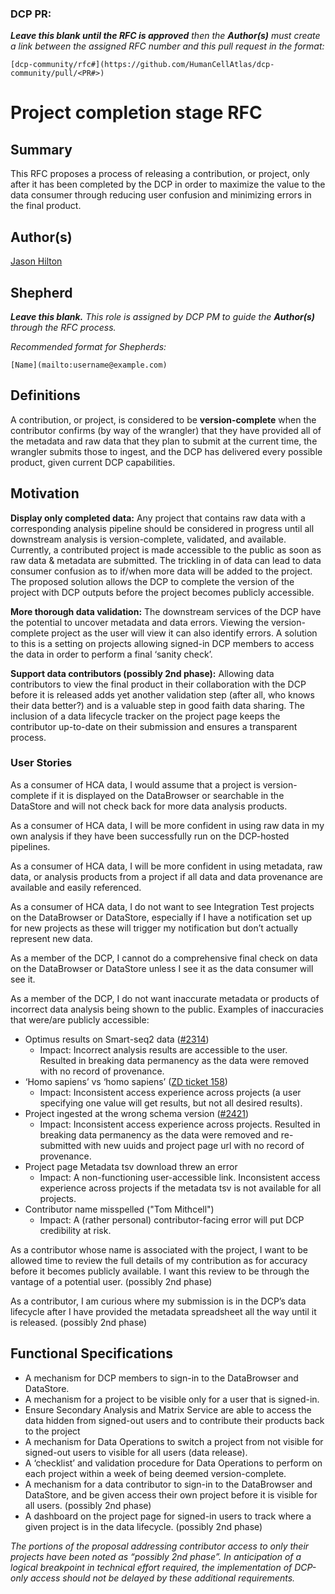 ### DCP PR:

***Leave this blank until the RFC is approved** then the **Author(s)** must create a link between the assigned RFC number and this pull request in the format:*

`[dcp-community/rfc#](https://github.com/HumanCellAtlas/dcp-community/pull/<PR#>)`

# Project completion stage RFC

## Summary

This RFC proposes a process of releasing a contribution, or project, only after it has been completed by the DCP in order to maximize the value to the data consumer through reducing user confusion and minimizing errors in the final product.

## Author(s)

 [Jason Hilton](mailto:jahilton@stanford.edu)

## Shepherd
***Leave this blank.** This role is assigned by DCP PM to guide the **Author(s)** through the RFC process.*

*Recommended format for Shepherds:*

 `[Name](mailto:username@example.com)`

## Definitions

A contribution, or project, is considered to be **version-complete** when the contributor confirms (by way of the wrangler) that they have provided all of the metadata and raw data that they plan to submit at the current time, the wrangler submits those to ingest, and the DCP has delivered every possible product, given current DCP capabilities.

## Motivation

**Display only completed data:**
Any project that contains raw data with a corresponding analysis pipeline should be considered in progress until all downstream analysis is version-complete, validated, and available. Currently, a contributed project is made accessible to the public as soon as raw data & metadata are submitted. The trickling in of data can lead to data consumer confusion as to if/when more data will be added to the project. The proposed solution allows the DCP to complete the version of the project with DCP outputs before the project becomes publicly accessible.

**More thorough data validation:**
The downstream services of the DCP have the potential to uncover metadata and data errors. Viewing the version-complete project as the user will view it can also identify errors. A solution to this is a setting on projects allowing signed-in DCP members to access the data in order to perform a final ‘sanity check’.

**Support data contributors (possibly 2nd phase):**
Allowing data contributors to view the final product in their collaboration with the DCP before it is released adds yet another validation step (after all, who knows their data better?) and is a valuable step in good faith data sharing. The inclusion of a data lifecycle tracker on the project page keeps the contributor up-to-date on their submission and ensures a transparent process.

### User Stories

As a consumer of HCA data, I would assume that a project is version-complete if it is displayed on the DataBrowser or searchable in the DataStore and will not check back for more data analysis products.

As a consumer of HCA data, I will be more confident in using raw data in my own analysis if they have been successfully run on the DCP-hosted pipelines.

As a consumer of HCA data, I will be more confident in using metadata, raw data, or analysis products from a project if all data and data provenance are available and easily referenced.

As a consumer of HCA data, I do not want to see Integration Test projects on the DataBrowser or DataStore, especially if I have a notification set up for new projects as these will trigger my notification but don’t actually represent new data.

As a member of the DCP, I cannot do a comprehensive final check on data on the DataBrowser or DataStore unless I see it as the data consumer will see it.

As a member of the DCP, I do not want inaccurate metadata or products of incorrect data analysis being shown to the public. 
Examples of inaccuracies that were/are publicly accessible:
- Optimus results on Smart-seq2 data ([#2314](https://github.com/HumanCellAtlas/data-store/issues/2314))
  - Impact: Incorrect analysis results are accessible to the user. Resulted in breaking data permanency as the data were removed with no record of provenance.
- ‘Homo sapiens’ vs ‘homo sapiens’ ([ZD ticket 158](https://humancellatlas.zendesk.com/agent/tickets/158))
  - Impact: Inconsistent access experience across projects (a user specifying one value will get results, but not all desired results).
- Project ingested at the wrong schema version ([#2421](https://github.com/HumanCellAtlas/data-store/issues/2421))
  - Impact: Inconsistent access experience across projects. Resulted in breaking data permanency as the data were removed and re-submitted with new uuids and project page url with no record of provenance.
- Project page Metadata tsv download threw an error
  - Impact: A non-functioning user-accessible link. Inconsistent access experience across projects if the metadata tsv is not available for all projects.
- Contributor name misspelled ("Tom Mithcell")
  - Impact: A (rather personal) contributor-facing error will put DCP credibility at risk.

As a contributor whose name is associated with the project, I want to be allowed time to review the full details of my contribution as for accuracy before it becomes publicly available. I want this review to be through the vantage of a potential user. (possibly 2nd phase)

As a contributor, I am curious where my submission is in the DCP’s data lifecycle after I have provided the metadata spreadsheet all the way until it is released. (possibly 2nd phase)


## Functional Specifications

- A mechanism for DCP members to sign-in to the DataBrowser and DataStore.
- A mechanism for a project to be visible only for a user that is signed-in.
- Ensure Secondary Analysis and Matrix Service are able to access the data hidden from signed-out users and to contribute their products back to the project
- A mechanism for Data Operations to switch a project from not visible for signed-out users to visible for all users (data release).
- A ‘checklist’ and validation procedure for Data Operations to perform on each project within a week of being deemed version-complete.
- A mechanism for a data contributor to sign-in to the DataBrowser and DataStore, and be given access their own project before it is visible for all users. (possibly 2nd phase)
- A dashboard on the project page for signed-in users to track where a given project is in the data lifecycle. (possibly 2nd phase)

*The portions of the proposal addressing contributor access to only their projects have been noted as “possibly 2nd phase”. In anticipation of a logical breakpoint in technical effort required, the implementation of DCP-only access should not be delayed by these additional requirements.*
